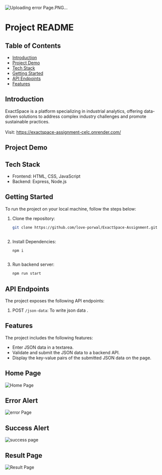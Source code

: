 ![Uploading error Page.PNG…]()

# Project README

## Table of Contents
- [Introduction](#introduction)
- [Project Demo](#project-demo)
- [Tech Stack](#tech-stack)
- [Getting Started](#getting-started)
- [API Endpoints](#api-endpoints)
- [Features](#Features)

## Introduction
ExactSpace is a platform specializing in industrial analytics, offering data-driven solutions to address complex industry challenges and promote sustainable practices.
<br><br> Visit: https://exactspace-assignment-celc.onrender.com/

## Project Demo


## Tech Stack
- Frontend: HTML, CSS, JavaScript
- Backend: Express, Node.js

## Getting Started
To run the project on your local machine, follow the steps below:

1. Clone the repository:

   ```bash
   git clone https://github.com/love-porwal/ExactSpace-Assignment.git
  
2. Install Dependencies:

   ```bash
   npm i 
  
3. Run backend server:

   ```bash
   npm run start

## API Endpoints
The project exposes the following API endpoints:

1. POST `/json-data`: To write json data .

## Features
The project includes the following features:
- Enter JSON data in a textarea.
- Validate and submit the JSON data to a backend API.
- Display the key-value pairs of the submitted JSON data on the page.

## Home  Page
![Home Page](https://github.com/love-porwal/ExactSpace-Assignment/assets/112820391/5e055e9d-0e6c-4126-a122-1bc5589a30f7)

## Error Alert
![error Page](https://github.com/love-porwal/ExactSpace-Assignment/assets/112820391/979a7a6e-5e42-4187-bfea-a94825b1665d)

## Success Alert
![success page](https://github.com/love-porwal/ExactSpace-Assignment/assets/112820391/5c0eb386-e66d-4f58-b718-6f4aa214ac40)

## Result Page
![Result Page](https://github.com/love-porwal/ExactSpace-Assignment/assets/112820391/24c41274-d837-4b4c-b111-0d2e2f7ba3c7)



